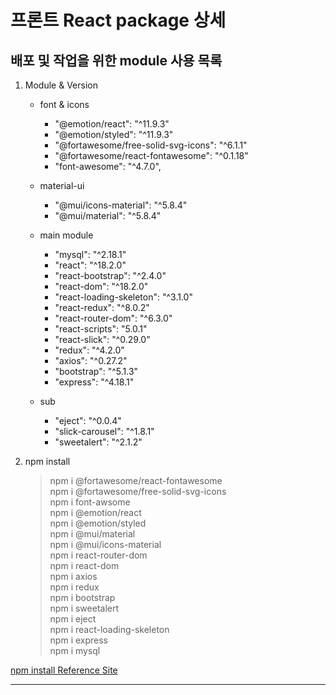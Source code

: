 # 프론트 React package 상세
## 배포 및 작업을 위한 module 사용 목록

1. Module & Version

    - font & icons
        * "@emotion/react": "^11.9.3"
        * "@emotion/styled": "^11.9.3"
        * "@fortawesome/free-solid-svg-icons": "^6.1.1"
        * "@fortawesome/react-fontawesome": "^0.1.18"
        * "font-awesome": "^4.7.0",

    - material-ui
        * "@mui/icons-material": "^5.8.4"
        * "@mui/material": "^5.8.4"

    - main module
        * "mysql": "^2.18.1"
        * "react": "^18.2.0"
        * "react-bootstrap": "^2.4.0"
        * "react-dom": "^18.2.0"
        * "react-loading-skeleton": "^3.1.0"
        * "react-redux": "^8.0.2"
        * "react-router-dom": "^6.3.0"
        * "react-scripts": "5.0.1"
        * "react-slick": "^0.29.0"
        * "redux": "^4.2.0"
        * "axios": "^0.27.2"
        * "bootstrap": "^5.1.3"
        * "express": "^4.18.1"
    
    - sub
        * "eject": "^0.0.4"
        * "slick-carousel": "^1.8.1"
        * "sweetalert": "^2.1.2"

2. npm install

    > npm i @fortawesome/react-fontawesome  
    > npm i @fortawesome/free-solid-svg-icons  
    > npm i font-awsome  
    > npm i @emotion/react  
    > npm i @emotion/styled  
    > npm i @mui/material  
    > npm i @mui/icons-material  
    > npm i react-router-dom  
    > npm i react-dom  
    > npm i axios  
    > npm i redux  
    > npm i bootstrap  
    > npm i sweetalert  
    > npm i eject  
    > npm i react-loading-skeleton  
    > npm i express  
    > npm i mysql  

[npm install Reference Site](https://www.npmjs.com/)
  
---
